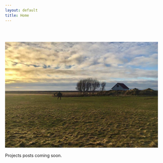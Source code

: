 ```yaml
---
layout: default
title: Home
---
```

<br><br>

<img src="/assets/main.jpg">

Projects posts coming soon. 